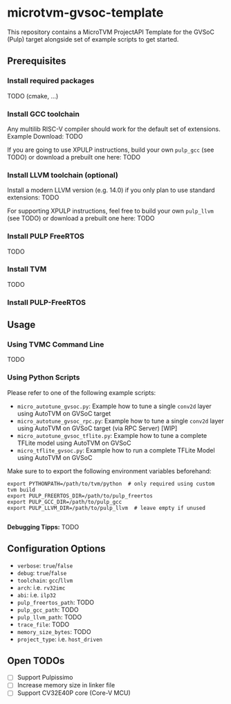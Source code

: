 # microtvm-gvsoc-template

This repository contains a MicroTVM ProjectAPI Template for the GVSoC (Pulp) target alongside set of example scripts to get started.

## Prerequisites

### Install required packages

TODO (cmake, ...)

### Install GCC toolchain

Any multilib RISC-V compiler should work for the default set of extensions. Example Download: TODO

If you are going to use XPULP instructions, build your own `pulp_gcc` (see TODO) or download a prebuilt one here: TODO

### Install LLVM toolchain (optional)

Install a modern LLVM version (e.g. 14.0) if you only plan to use standard extensions: TODO

For supporting XPULP instructions, feel free to build your own `pulp_llvm` (see TODO) or download a prebuilt one here: TODO

### Install PULP FreeRTOS

TODO

### Install TVM

TODO

### Install PULP-FreeRTOS

## Usage

### Using TVMC Command Line

TODO

### Using Python Scripts

Please refer to one of the following example scripts:

- `micro_autotune_gvsoc.py`: Example how to tune a single `conv2d` layer using AutoTVM on GVSoC target
- `micro_autotune_gvsoc_rpc.py`: Example how to tune a single `conv2d` layer using AutoTVM on GVSoC target (via RPC Server) [WIP]
- `micro_autotune_gvsoc_tflite.py`: Example how to tune a complete TFLite model using AutoTVM on GVSoC
- `micro_tflite_gvsoc.py`: Example how to run a complete TFLite Model using AutoTVM on GVSoC

Make sure to to export the following environment variables beforehand:

```
export PYTHONPATH=/path/to/tvm/python  # only required using custom tvm build
export PULP_FREERTOS_DIR=/path/to/pulp_freertos
export PULP_GCC_DIR=/path/to/pulp_gcc
export PULP_LLVM_DIR=/path/to/pulp_llvm  # leave empty if unused


```

**Debugging Tipps:** TODO

## Configuration Options

- `verbose`: `true`/`false`
- `debug`: `true`/`false`
- `toolchain`: `gcc`/`llvm`
- `arch`: i.e. `rv32imc`
- `abi`: i.e. `ilp32`
- `pulp_freertos_path`: TODO
- `pulp_gcc_path`: TODO
- `pulp_llvm_path`: TODO
- `trace_file`: TODO
- `memory_size_bytes`: TODO
- `project_type`: i.e. `host_driven`

## Open TODOs

- [ ] Support Pulpissimo
- [ ] Increase memory size in linker file
- [ ] Support CV32E40P core (Core-V MCU)
